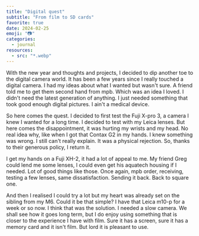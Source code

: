 ```yaml
---
title: "Digital quest"
subtitle: "From film to SD cards"
favorite: true
date: 2024-02-25
emoji: "📷"
categories:
  - journal
resources:
  - src: "*.webp"
---
```


With the new year and thoughts and projects, I decided to dip another toe to the digital camera world. It has been a few years since I really touched a digital camera. I had my ideas about what I wanted but wasn't sure. A friend told me to get them second hand from mpb. Which was an idea I loved. I didn't need the latest generation of anything. I just needed something that took good enough digital pictures. I ain't a medical device. 

So here comes the quest. I decided to first test the Fuji X-pro 3, a camera I knew I wanted for a long time. I decided to test with my Leica lenses. But here comes the disappointment, it was hurting my wrists and my head. No real idea why, like when I got that Contax G2 in my hands. I knew something was wrong. I still can't really explain. It was a physical rejection. So, thanks to their generous policy, I return it. 

I get my hands on a Fuji XH-2, it had a lot of appeal to me. My friend Greg could lend me some lenses, I could even get his aquatech housing if I needed. Lot of good things like those. Once again, mpb order, receiving, testing a few lenses, same dissatisfaction. Sending it back. Back to square one. 

And then I realised I could try a lot but my heart was already set on the sibling from my M6. Could it be that simple? I have that Leica m10-p for a week or so now. I think that was the solution. I needed a slow camera. We shall see how it goes long term, but I do enjoy using something that is closer to the experience I have with film. Sure it has a screen, sure it has a memory card and it isn't film. But lord it is pleasant to use.
